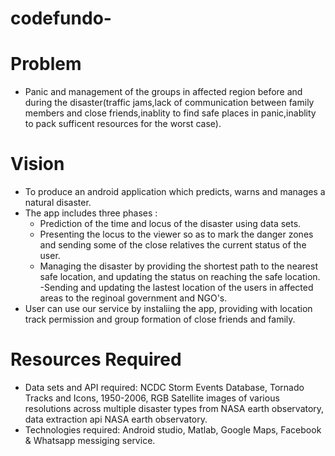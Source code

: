 # codefundo-
# Problem 
-  Panic and management of the groups in affected region before and during the disaster(traffic jams,lack of communication       between family members and close friends,inablity to find safe places in panic,inablity to pack sufficent resources for the     worst case).
# Vision
- To produce an android application which predicts, warns and manages a natural disaster.
- The app includes three phases  : 
  - Prediction of the time and locus of the disaster using data sets. 
  - Presenting the locus to the viewer so as to mark the danger zones and sending some of the                                      close relatives the current status of the user. 
  - Managing the disaster by providing the shortest path to the nearest safe location, and                                          updating the status on reaching the safe location.
  -Sending and updating the lastest location of the users in affected areas to the reginoal government and NGO's. 
- User can use our service by instaliing the app, providing with location track permission and group formation of close friends   and family.
# Resources Required
- Data sets and API required:
                              NCDC Storm Events Database, Tornado Tracks and Icons, 1950-2006, RGB Satellite images of various                               resolutions across multiple    disaster types from NASA earth observatory, data extraction api                                 NASA earth observatory.
- Technologies required: Android studio, Matlab, Google Maps, Facebook & Whatsapp messiging service.
